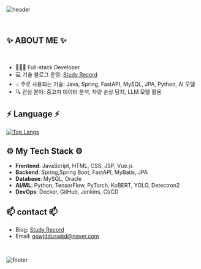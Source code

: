 ![header](https://capsule-render.vercel.app/api?type=waving&color=gradient&height=300&section=header&text=BaeJungYeon&fontAlignY=40&fontSize=100&desc=(^^)&descAlignY=65&animation=twinkling)

<br/>

## ✨ ABOUT ME ✨

<br/>

- 👩🏻‍💻 Full-stack Developer
- 💻 기술 블로그 운영: [Study Record](https://qowjdduswkd.tistory.com/)
- 💡 주로 사용되는 기술: Java, Spring, FastAPI, MySQL, JPA, Python, AI 모델
- 🔍 관심 분야: 중고차 데이터 분석, 차량 손상 탐지, LLM 모델 활용

## ⚡️ Language ⚡️

[![Top Langs](https://github-readme-stats.vercel.app/api/top-langs/?username=jungyeons&layout=compact)](https://github.com/jungyeons)

## ⚙️ My Tech Stack ⚙️

- **Frontend**: JavaScript, HTML, CSS, JSP, Vue.js
- **Backend**: Spring,Spring Boot, FastAPI, MyBatis, JPA
- **Database**: MySQL, Oracle
- **AI/ML**: Python, TensorFlow, PyTorch, KoBERT, YOLO, Detectron2
- **DevOps**: Docker, GitHub, Jenkins, CI/CD

## 📫 contact 📫

- Blog: [Study Record](https://qowjdduswkd.tistory.com/)
- Email: [qowjdduswkd@naver.com](mailto:qowjdduswkd@naver.com)

<br/>

![footer](https://capsule-render.vercel.app/api?section=footer&type=waving&color=e2e4e3&height=130)
